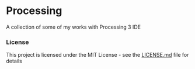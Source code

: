 # Processing
A collection of some of my works with Processing 3 IDE

### License
This project is licensed under the MIT License - see the [LICENSE.md](LICENSE.md) file for details
